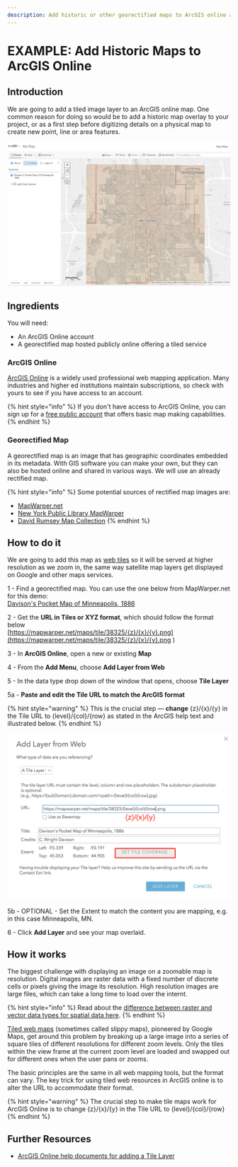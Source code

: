 ```yaml
---
description: Add historic or other georectified maps to ArcGIS online as an image layer.
---
```


# EXAMPLE: Add Historic Maps to ArcGIS Online

## Introduction

We are going to add a tiled image layer to an ArcGIS online map. One common reason for doing so would be to add a historic map overlay to your project, or as a first step before digitizing details on a physical map to create new point, line or area features.

![An 1886 historic map of Minneapolis, overlaid on the modern data](.gitbook/assets/image%20%281%29.png)

## Ingredients

You will need:

* An ArcGIS Online account 
* A georectified map hosted publicly online offering a tiled service

### ArcGIS Online

[ArcGIS Online](https://www.arcgis.com/home/index.html) is a widely used professional web mapping application. Many industries and higher ed institutions maintain subscriptions, so check with yours to see if you have access to an account.

{% hint style="info" %}
If you don't have access to ArcGIS Online, you can sign up for a [free public account](https://www.arcgis.com/sharing/rest/oauth2/signup?client_id=arcgisonline&redirect_uri=http://www.arcgis.com&response_type=token) that offers basic map making capabilities.
{% endhint %}

### Georectified Map

A georectified map is an image that has geographic coordinates embedded in its metadata. With GIS software you can make your own, but they can also be hosted online and shared in various ways. We will use an already rectified map.

{% hint style="info" %}
Some potential sources of rectified map images are:

* [MapWarper.net](https://mapwarper.net/)
* [New York Public Library MapWarper](http://maps.nypl.org/warper/)
* [David Rumsey Map Collection](https://www.davidrumsey.com/view/georeferenced-maps)
{% endhint %}

## How to do it

We are going to add this map as [web tiles](https://en.wikipedia.org/wiki/Tiled_web_map) so it will be served at higher resolution as we zoom in, the same way satellite map layers get displayed on Google and other maps services.

1 - Find a georectified map. You can use the one below from MapWarper.net for this demo:  
   [Davison's Pocket Map of Minneapolis, 1886](https://mapwarper.net/maps/38325#Preview_Rectified_Map_tab)

2 - Get the **URL in Tiles or XYZ format**, which should follow the format below   
   [https://mapwarper.net/maps/tile/38325/{z}/{x}/{y}.png](https://mapwarper.net/maps/tile/38325/{z}/{x}/{y}.png
)

3 - In **ArcGIS Online**, open a new or existing **Map**

4 - From the **Add Menu**, choose **Add Layer from Web** 

5 - In the data type drop down of the window that opens, choose **Tile Layer** 

5a - **Paste and edit the Tile URL to match the ArcGIS format**

{% hint style="warning" %}
This is the crucial step  — **change** {z}/{x}/{y} in the Tile URL to {level}/{col}/{row} as stated in the ArcGIS help text and illustrated below.
{% endhint %}

![](.gitbook/assets/image.png)

5b - OPTIONAL - Set the Extent to match the content you are mapping, e.g. in this case Minneapolis, MN.

6 - Click **Add Layer** and see your map overlaid.  

## How it works

The biggest challenge with displaying an image on a zoomable map is resolution. Digital images are raster data with a fixed number of discrete cells or pixels giving the image its resolution. High resolution images are large files, which can take a long time to load over the internt.

{% hint style="info" %}
Read about the [difference between raster and vector data types for spatial data here](https://gisgeography.com/spatial-data-types-vector-raster/).
{% endhint %}

[Tiled web maps](https://en.wikipedia.org/wiki/Tiled_web_map) \(sometimes called slippy maps\), pioneered by Google Maps, get around this problem by breaking up a large image into a series of square tiles of different resolutions for different zoom levels. Only the tiles within the view frame at the current zoom level are loaded and swapped out for different ones when the user pans or zooms.

The basic principles are the same in all web mapping tools, but the format can vary. The key trick for using tiled web resources in ArcGIS online is to alter the URL to accommodate their format.

{% hint style="warning" %}
The crucial step to make tile maps work for ArcGIS Online is to change {z}/{x}/{y} in the Tile URL to {level}/{col}/{row} 
{% endhint %}

## Further Resources

* [ArcGIS Online help documents for adding a Tile Layer](https://doc.arcgis.com/en/arcgis-online/create-maps/add-layers.htm#ESRI_SECTION2_2C913FF2022B4DD29BF9DA6CB6014EDB)

